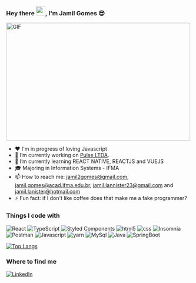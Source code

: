 ### Hey there <img src="https://media.giphy.com/media/hvRJCLFzcasrR4ia7z/giphy.gif" width="25px">, I'm Jamil Gomes :sunglasses:

<img align="center" alt="GIF" src="https://github.com/abhisheknaiidu/abhisheknaiidu/blob/master/code.gif?raw=true" width="500" height="320" />

- :heart: I'm in progress of loving Javascript
- 🔭 I’m currently working on [Pulse LTDA](https://pulse.gupy.io/).
- 🌱 I’m currently learning REACT NATIVE, REACTJS and VUEJS
- :mortar_board: Majoring in Information Systems - IFMA 
- 📫 How to reach me: jamil2gomes@gmail.com, jamil.gomes@acad.ifma.edu.br, jamil.lannister23@gmail.com and jamil.lanister@hotmail.com
- ⚡ Fun fact: if I don't like coffee does that make me a fake programmer?

<h3>Things I code with</h3>
<p>
<img alt="React" src="https://img.shields.io/badge/-React-45b8d8?style=flat-square&logo=react&logoColor=white" />
<img alt="TypeScript" src="https://img.shields.io/badge/-TypeScript-007ACC?style=flat-square&logo=typescript&logoColor=white" />
<img alt="Styled Components" src="https://img.shields.io/badge/-Styled_Components-db7092?style=flat-square&logo=styled-components&logoColor=white" />
<img alt="html5" src="https://img.shields.io/badge/-HTML5-E34F26?style=flat-square&logo=html5&logoColor=white" />
<img alt="css" src="https://img.shields.io/badge/-CSS-CC6699?style=flat-square&logo=css&logoColor=white" />
<img alt="Insomnia" src="https://img.shields.io/badge/-Insomnia-5849BE?style=flat-square&logo=insomnia&logoColor=white" />
<img alt="Postman" src="https://img.shields.io/badge/-Postman-E34F26?style=flat-square&logo=postman&logoColor=white" />
<img alt="Javascript" src="https://img.shields.io/badge/-Javascript-F7B93E?style=flat-square&logo=javascript&logoColor=white" />
<img alt="yarn" src="https://img.shields.io/badge/-Yarn-CB3837?style=flat-square&logo=yarn&logoColor=white" />
<img alt="MySql" src="https://img.shields.io/badge/-Mysql-46a2f1?style=flat-square&logo=mysql&logoColor=white" /> 
<img alt="Java" src="https://img.shields.io/badge/-Java-CB3837?style=flat-square&logo=java&logoColor=white" /> 
<img alt="SpringBoot" src="https://img.shields.io/badge/-SpringBoot-13aa52?style=flat-square&logo=springboot&logoColor=white" /> 
</p>


[![Top Langs](https://github-readme-stats.vercel.app/api/top-langs/?username=jamil2gomes)](https://github.com/jamil2gomes/github-readme-stats)

<h3>Where to find me</h3>
<p><a href="https://www.linkedin.com/in/jamil-gomes-de-azevedo-neto-566384136/" target="_blank"><img alt="LinkedIn" src="https://img.shields.io/badge/linkedin-%230077B5.svg?&style=for-the-badge&logo=linkedin&logoColor=white" /></a> 
</p>
